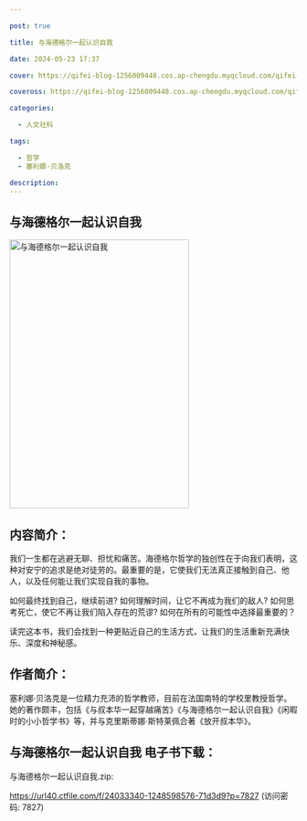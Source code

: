 ```yaml
---

post: true

title: 与海德格尔一起认识自我

date: 2024-05-23 17:37

cover: https://qifei-blog-1256009448.cos.ap-chengdu.myqcloud.com/qifei-blog/662619a30ea9cb1403677607.jpg

coveross: https://qifei-blog-1256009448.cos.ap-chengdu.myqcloud.com/qifei-blog/662619a30ea9cb1403677607.jpg

categories:

  - 人文社科

tags:

  - 哲学
  - 塞利娜·贝洛克

description:
---
```


## 与海德格尔一起认识自我
<img alt="与海德格尔一起认识自我 " class="aligncenter loading" data-was-processed="true" decoding="async" fetchpriority="high" height="471" src="https://qifei-blog-1256009448.cos.ap-chengdu.myqcloud.com/qifei-blog/662619a30ea9cb1403677607.jpg " style="cursor: zoom-in;" width="314"/>

## 内容简介：

我们一生都在逃避无聊、担忧和痛苦。海德格尔哲学的独创性在于向我们表明，这种对安宁的追求是绝对徒劳的。最重要的是，它使我们无法真正接触到自己、他人，以及任何能让我们实现自我的事物。

如何最终找到自己，继续前进? 如何理解时间，让它不再成为我们的敌人? 如何思考死亡，使它不再让我们陷入存在的荒谬? 如何在所有的可能性中选择最重要的？

读完这本书，我们会找到一种更贴近自己的生活方式，让我们的生活重新充满快乐、深度和神秘感。

## 作者简介：

塞利娜·贝洛克是一位精力充沛的哲学教师，目前在法国南特的学校里教授哲学。她的著作颇丰，包括《与叔本华一起穿越痛苦》《与海德格尔一起认识自我》《闲暇时的小小哲学书》等，并与克里斯蒂娜·斯特莱佩合著《放开叔本华》。

## 与海德格尔一起认识自我 电子书下载：
与海德格尔一起认识自我.zip: 

https://url40.ctfile.com/f/24033340-1248598576-71d3d9?p=7827 (访问密码: 7827)
